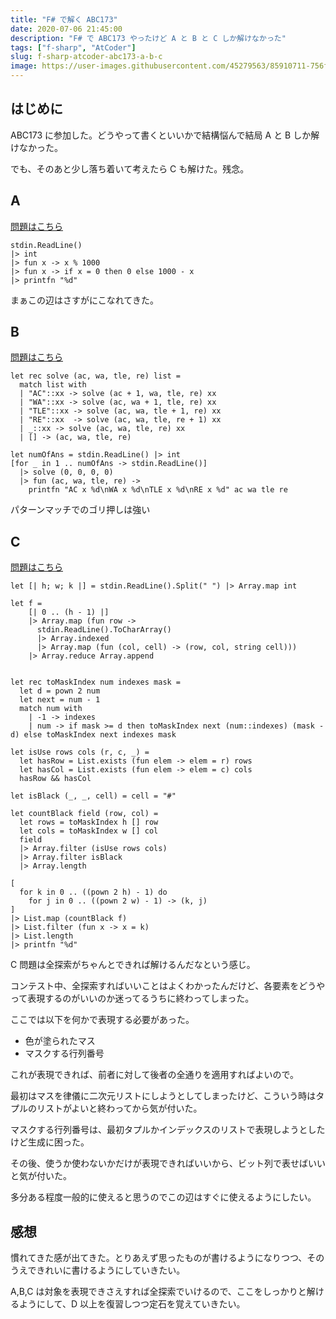 ```yaml
---
title: "F# で解く ABC173"
date: 2020-07-06 21:45:00
description: "F# で ABC173 やったけど A と B と C しか解けなかった"
tags: ["f-sharp", "AtCoder"]
slug: f-sharp-atcoder-abc173-a-b-c
image: https://user-images.githubusercontent.com/45279563/85910711-756f8900-b85b-11ea-8bd3-df0e8745aa27.png
---
```


## はじめに

ABC173 に参加した。どうやって書くといいかで結構悩んで結局 A と B しか解けなかった。

でも、そのあと少し落ち着いて考えたら C も解けた。残念。

## A

[問題はこちら](https://atcoder.jp/contests/abc173/tasks/abc173_a)

```
stdin.ReadLine()
|> int
|> fun x -> x % 1000
|> fun x -> if x = 0 then 0 else 1000 - x
|> printfn "%d"
```

まぁこの辺はさすがにこなれてきた。

## B

[問題はこちら](https://atcoder.jp/contests/abc173/tasks/abc173_b)

```
let rec solve (ac, wa, tle, re) list =
  match list with
  | "AC"::xx -> solve (ac + 1, wa, tle, re) xx
  | "WA"::xx -> solve (ac, wa + 1, tle, re) xx
  | "TLE"::xx -> solve (ac, wa, tle + 1, re) xx
  | "RE"::xx  -> solve (ac, wa, tle, re + 1) xx
  | _::xx -> solve (ac, wa, tle, re) xx
  | [] -> (ac, wa, tle, re)

let numOfAns = stdin.ReadLine() |> int
[for _ in 1 .. numOfAns -> stdin.ReadLine()]
  |> solve (0, 0, 0, 0)
  |> fun (ac, wa, tle, re) ->
    printfn "AC x %d\nWA x %d\nTLE x %d\nRE x %d" ac wa tle re
```

パターンマッチでのゴリ押しは強い

## C

[問題はこちら](https://atcoder.jp/contests/abc173/tasks/abc173_c)

```
let [| h; w; k |] = stdin.ReadLine().Split(" ") |> Array.map int

let f =
    [| 0 .. (h - 1) |]
    |> Array.map (fun row ->
      stdin.ReadLine().ToCharArray()
      |> Array.indexed
      |> Array.map (fun (col, cell) -> (row, col, string cell)))
    |> Array.reduce Array.append


let rec toMaskIndex num indexes mask =
  let d = pown 2 num
  let next = num - 1
  match num with
    | -1 -> indexes
    | num -> if mask >= d then toMaskIndex next (num::indexes) (mask - d) else toMaskIndex next indexes mask

let isUse rows cols (r, c, _) =
  let hasRow = List.exists (fun elem -> elem = r) rows
  let hasCol = List.exists (fun elem -> elem = c) cols
  hasRow && hasCol

let isBlack (_, _, cell) = cell = "#"

let countBlack field (row, col) =
  let rows = toMaskIndex h [] row
  let cols = toMaskIndex w [] col
  field
  |> Array.filter (isUse rows cols)
  |> Array.filter isBlack
  |> Array.length

[
  for k in 0 .. ((pown 2 h) - 1) do
    for j in 0 .. ((pown 2 w) - 1) -> (k, j)
]
|> List.map (countBlack f)
|> List.filter (fun x -> x = k)
|> List.length
|> printfn "%d"
```

C 問題は全探索がちゃんとできれば解けるんだなという感じ。

コンテスト中、全探索すればいいことはよくわかったんだけど、各要素をどうやって表現するのがいいのか迷ってるうちに終わってしまった。

ここでは以下を何かで表現する必要があった。

- 色が塗られたマス
- マスクする行列番号

これが表現できれば、前者に対して後者の全通りを適用すればよいので。

最初はマスを律儀に二次元リストにしようとしてしまったけど、こういう時はタプルのリストがよいと終わってから気が付いた。

マスクする行列番号は、最初タプルかインデックスのリストで表現しようとしたけど生成に困った。

その後、使うか使わないかだけが表現できればいいから、ビット列で表せばいいと気が付いた。

多分ある程度一般的に使えると思うのでこの辺はすぐに使えるようにしたい。

## 感想

慣れてきた感が出てきた。とりあえず思ったものが書けるようになりつつ、そのうえできれいに書けるようにしていきたい。

A,B,C は対象を表現できさえすれば全探索でいけるので、ここをしっかりと解けるようにして、D 以上を復習しつつ定石を覚えていきたい。
